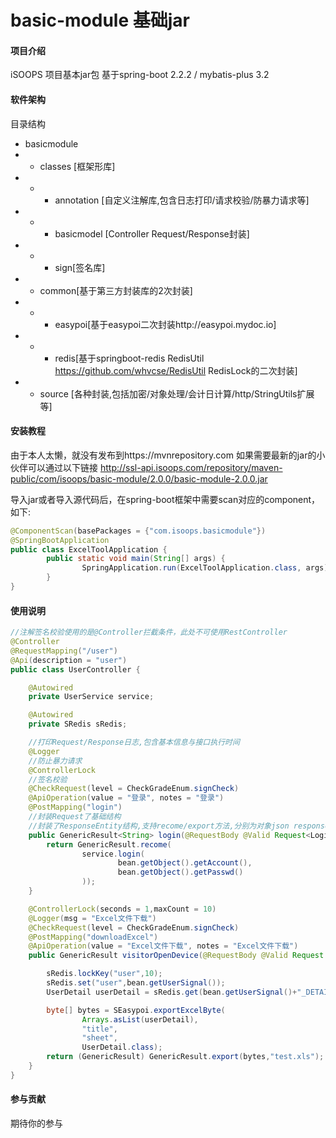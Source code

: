 # basic-module 基础jar

#### 项目介绍

iSOOPS 项目基本jar包
基于spring-boot 2.2.2 / mybatis-plus 3.2

#### 软件架构

目录结构
- basicmodule
- - classes [框架形库]
- - - annotation [自定义注解库,包含日志打印/请求校验/防暴力请求等]
- - - basicmodel [Controller Request/Response封装]
- - - sign[签名库]
- - common[基于第三方封装库的2次封装]
- - - easypoi[基于easypoi二次封装http://easypoi.mydoc.io]
- - - redis[基于springboot-redis RedisUtil https://github.com/whvcse/RedisUtil RedisLock的二次封装]
- - source [各种封装,包括加密/对象处理/会计日计算/http/StringUtils扩展等]

#### 安装教程

由于本人太懒，就没有发布到https://mvnrepository.com
如果需要最新的jar的小伙伴可以通过以下链接
http://ssl-api.isoops.com/repository/maven-public/com/isoops/basic-module/2.0.0/basic-module-2.0.0.jar

导入jar或者导入源代码后，在spring-boot框架中需要scan对应的component，如下:

```java
@ComponentScan(basePackages = {"com.isoops.basicmodule"})
@SpringBootApplication
public class ExcelToolApplication {
		public static void main(String[] args) {
				SpringApplication.run(ExcelToolApplication.class, args);
		}
}
```

#### 使用说明

```java
//注解签名校验使用的是@Controller拦截条件，此处不可使用RestController
@Controller
@RequestMapping("/user")
@Api(description = "user")
public class UserController {

    @Autowired
    private UserService service;

    @Autowired
    private SRedis sRedis;

    //打印Request/Response日志,包含基本信息与接口执行时间
    @Logger
    //防止暴力请求
    @ControllerLock
    //签名校验
    @CheckRequest(level = CheckGradeEnum.signCheck)
    @ApiOperation(value = "登录", notes = "登录")
    @PostMapping("login")
    //封装Request了基础结构
    //封装了ResponseEntity结构,支持recome/export方法,分别为对象json response和文件下载
    public GenericResult<String> login(@RequestBody @Valid Request<Login> bean) {
        return GenericResult.recome(
                service.login(
                        bean.getObject().getAccount(),
                        bean.getObject().getPasswd()
                ));
    }

    @ControllerLock(seconds = 1,maxCount = 10)
    @Logger(msg = "Excel文件下载")
    @CheckRequest(level = CheckGradeEnum.signCheck)
    @PostMapping("downloadExcel")
    @ApiOperation(value = "Excel文件下载", notes = "Excel文件下载")
    public GenericResult visitorOpenDevice(@RequestBody @Valid Request bean) {

        sRedis.lockKey("user",10);
        sRedis.set("user",bean.getUserSignal());
        UserDetail userDetail = sRedis.get(bean.getUserSignal()+"_DETAIL",UserDetail.class);

        byte[] bytes = SEasypoi.exportExcelByte(
                Arrays.asList(userDetail),
                "title",
                "sheet",
                UserDetail.class);
        return (GenericResult) GenericResult.export(bytes,"test.xls");
    }
}
```

#### 参与贡献

期待你的参与


